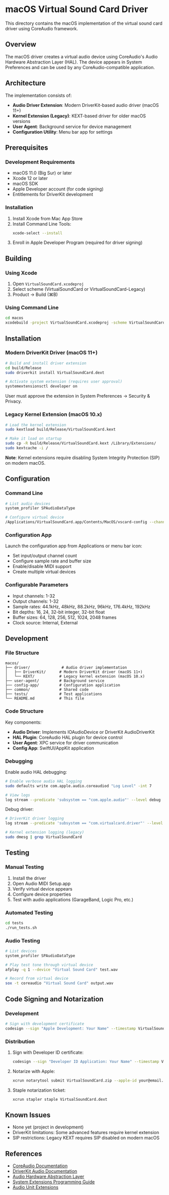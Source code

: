 # macOS Virtual Sound Card Driver

This directory contains the macOS implementation of the virtual sound card driver using CoreAudio framework.

## Overview

The macOS driver creates a virtual audio device using CoreAudio's Audio Hardware Abstraction Layer (HAL). The device appears in System Preferences and can be used by any CoreAudio-compatible application.

## Architecture

The implementation consists of:
- **Audio Driver Extension**: Modern DriverKit-based audio driver (macOS 11+)
- **Kernel Extension (Legacy)**: KEXT-based driver for older macOS versions
- **User Agent**: Background service for device management
- **Configuration Utility**: Menu bar app for settings

## Prerequisites

### Development Requirements

- macOS 11.0 (Big Sur) or later
- Xcode 12 or later
- macOS SDK
- Apple Developer account (for code signing)
- Entitlements for DriverKit development

### Installation

1. Install Xcode from Mac App Store
2. Install Command Line Tools:
   ```bash
   xcode-select --install
   ```
3. Enroll in Apple Developer Program (required for driver signing)

## Building

### Using Xcode

1. Open `VirtualSoundCard.xcodeproj`
2. Select scheme (VirtualSoundCard or VirtualSoundCard-Legacy)
3. Product → Build (⌘B)

### Using Command Line

```bash
cd macos
xcodebuild -project VirtualSoundCard.xcodeproj -scheme VirtualSoundCard -configuration Release
```

## Installation

### Modern DriverKit Driver (macOS 11+)

```bash
# Build and install driver extension
cd build/Release
sudo driverkit install VirtualSoundCard.dext

# Activate system extension (requires user approval)
systemextensionsctl developer on
```

User must approve the extension in System Preferences → Security & Privacy.

### Legacy Kernel Extension (macOS 10.x)

```bash
# Load the kernel extension
sudo kextload build/Release/VirtualSoundCard.kext

# Make it load on startup
sudo cp -R build/Release/VirtualSoundCard.kext /Library/Extensions/
sudo kextcache -i /
```

**Note**: Kernel extensions require disabling System Integrity Protection (SIP) on modern macOS.

## Configuration

### Command Line

```bash
# List audio devices
system_profiler SPAudioDataType

# Configure virtual device
/Applications/VirtualSoundCard.app/Contents/MacOS/vscard-config --channels-in 4 --channels-out 4
```

### Configuration App

Launch the configuration app from Applications or menu bar icon:
- Set input/output channel count
- Configure sample rate and buffer size
- Enable/disable MIDI support
- Create multiple virtual devices

### Configurable Parameters

- Input channels: 1-32
- Output channels: 1-32
- Sample rates: 44.1kHz, 48kHz, 88.2kHz, 96kHz, 176.4kHz, 192kHz
- Bit depths: 16, 24, 32-bit integer, 32-bit float
- Buffer sizes: 64, 128, 256, 512, 1024, 2048 frames
- Clock source: Internal, External

## Development

### File Structure

```
macos/
├── driver/              # Audio driver implementation
│   ├── DriverKit/      # Modern DriverKit driver (macOS 11+)
│   └── KEXT/           # Legacy kernel extension (macOS 10.x)
├── user-agent/         # Background service
├── config-app/         # Configuration application
├── common/             # Shared code
├── tests/              # Test applications
└── README.md           # This file
```

### Code Structure

Key components:
- **Audio Driver**: Implements IOAudioDevice or DriverKit AudioDriverKit
- **HAL Plugin**: CoreAudio HAL plugin for device control
- **User Agent**: XPC service for driver communication
- **Config App**: SwiftUI/AppKit application

### Debugging

Enable audio HAL debugging:
```bash
# Enable verbose audio HAL logging
sudo defaults write com.apple.audio.coreaudiod "Log Level" -int 7

# View logs
log stream --predicate 'subsystem == "com.apple.audio"' --level debug
```

Debug driver:
```bash
# DriverKit driver logging
log stream --predicate 'subsystem == "com.virtualcard.driver"' --level debug

# Kernel extension logging (legacy)
sudo dmesg | grep VirtualSoundCard
```

## Testing

### Manual Testing

1. Install the driver
2. Open Audio MIDI Setup.app
3. Verify virtual device appears
4. Configure device properties
5. Test with audio applications (GarageBand, Logic Pro, etc.)

### Automated Testing

```bash
cd tests
./run_tests.sh
```

### Audio Testing

```bash
# List devices
system_profiler SPAudioDataType

# Play test tone through virtual device
afplay -q 1 --device "Virtual Sound Card" test.wav

# Record from virtual device
sox -t coreaudio "Virtual Sound Card" output.wav
```

## Code Signing and Notarization

### Development

```bash
# Sign with development certificate
codesign --sign "Apple Development: Your Name" --timestamp VirtualSoundCard.dext
```

### Distribution

1. Sign with Developer ID certificate:
   ```bash
   codesign --sign "Developer ID Application: Your Name" --timestamp VirtualSoundCard.dext
   ```

2. Notarize with Apple:
   ```bash
   xcrun notarytool submit VirtualSoundCard.zip --apple-id your@email.com --wait
   ```

3. Staple notarization ticket:
   ```bash
   xcrun stapler staple VirtualSoundCard.dext
   ```

## Known Issues

- None yet (project in development)
- DriverKit limitations: Some advanced features require kernel extension
- SIP restrictions: Legacy KEXT requires SIP disabled on modern macOS

## References

- [CoreAudio Documentation](https://developer.apple.com/documentation/coreaudio)
- [DriverKit Audio Documentation](https://developer.apple.com/documentation/audiodriverkit)
- [Audio Hardware Abstraction Layer](https://developer.apple.com/library/archive/documentation/MusicAudio/Conceptual/CoreAudioOverview/)
- [System Extensions Programming Guide](https://developer.apple.com/documentation/systemextensions)
- [Audio Unit Extensions](https://developer.apple.com/documentation/audiotoolbox/audio_unit_v3_plug-ins)
